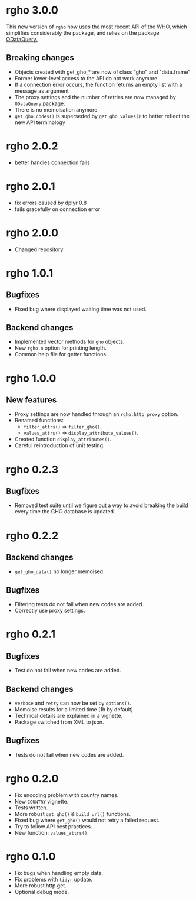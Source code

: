 # rgho 3.0.0
This new version of `rgho` now uses the most recent API of the WHO, 
which simplifies considerably the package, and relies on the package 
[ODataQuery.](https://cran.r-project.org/web/packages/ODataQuery/index.html)

## Breaking changes
 * Objects created with get_gho_* are now of class "gho" and "data.frame"
 * Former lower-level access to the API do not work anymore
 * If a connection error occurs, the function returns an empty list with a 
  message as argument 
 * The proxy settings and the number of retries are now managed by `ODataQuery` 
 package.
 * There is no memoisation anymore
 * `get_gho_codes()` is superseded by `get_gho_values()` to better reflect the 
 new API terminology

# rgho 2.0.2
  * better handles connection fails

# rgho 2.0.1
  * fix errors caused by dplyr 0.8
  * fails gracefully on connection error 

# rgho 2.0.0

  * Changed repository

# rgho 1.0.1

## Bugfixes

  * Fixed bug where displayed waiting time was not used.

## Backend changes

  * Implemented vector methods for `gho` objects.
  * New `rgho.n` option for printing length.
  * Common help file for getter functions.

# rgho 1.0.0

## New features

  * Proxy settings are now handled through an `rgho.http_proxy` option.
  * Renamed functions:
    * `filter_attrs()` => `filter_gho()`.
    * `values_attrs()` => `display_attribute_values()`.
  * Created function `display_attributes()`.
  * Careful reintroduction of unit testing.

# rgho 0.2.3

## Bugfixes

  * Removed test suite until we figure out a way to avoid breaking the build every time the GHO database is updated.
  
# rgho 0.2.2

## Backend changes

  * `get_gho_data()` no longer memoised.

## Bugfixes

  * Filtering tests do not fail when new codes are added.
  * Correctly use proxy settings.

# rgho 0.2.1

## Bugfixes

  * Test do not fail when new codes are added.

## Backend changes

  * `verbose` and `retry` can now be set by `options()`.
  * Memoise results for a limited time (1h by default).
  * Technical details are explained in a vignette.
  * Package switched from XML to json.
  
## Bugfixes

  * Tests do not fail when new codes are added.

# rgho 0.2.0

  * Fix encoding problem with country names.
  * New `COUNTRY` vignette.
  * Tests written.
  * More robust `get_gho()` & `build_url()` functions.
  * Fixed bug where `get_gho()` would not retry a failed request.
  * Try to follow API best practices.
  * New function: `values_attrs()`.

# rgho 0.1.0

  * Fix bugs when handling empty data.
  * Fix problems with `tidyr` update.
  * More robust http get.
  * Optional debug mode.

